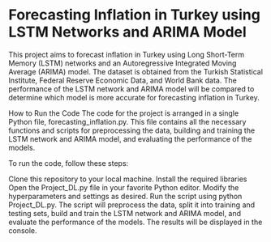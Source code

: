 # Forecasting Inflation in Turkey using LSTM Networks and ARIMA Model
This project aims to forecast inflation in Turkey using Long Short-Term Memory (LSTM) networks and an Autoregressive Integrated Moving Average (ARIMA) model. The dataset is obtained from the Turkish Statistical Institute, Federal Reserve Economic Data, and World Bank data. The performance of the LSTM network and ARIMA model will be compared to determine which model is more accurate for forecasting inflation in Turkey.

How to Run the Code
The code for the project is arranged in a single Python file, forecasting_inflation.py. This file contains all the necessary functions and scripts for preprocessing the data, building and training the LSTM network and ARIMA model, and evaluating the performance of the models.

To run the code, follow these steps:

Clone this repository to your local machine.
Install the required libraries
Open the Project_DL.py file in your favorite Python editor.
Modify the hyperparameters and settings as desired.
Run the script using python Project_DL.py.
The script will preprocess the data, split it into training and testing sets, build and train the LSTM network and ARIMA model, and evaluate the performance of the models. The results will be displayed in the console.
